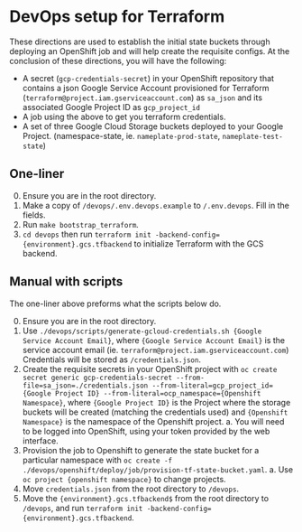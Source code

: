 # DevOps setup for Terraform

These directions are used to establish the initial state buckets through deploying an OpenShift job and will help create the requisite configs. At the conclusion of these directions, you will have the following:

- A secret (`gcp-credentials-secret`) in your OpenShift repository that contains a json Google Service Account provisioned for Terraform (`terraform@project.iam.gserviceaccount.com`) as `sa_json` and its associated Google Project ID as `gcp_project_id`
- A job using the above to get you terraform credentials.
- A set of three Google Cloud Storage buckets deployed to your Google Project. (namespace-state, ie. `nameplate-prod-state`, `nameplate-test-state`)

## One-liner

0. Ensure you are in the root directory.
1. Make a copy of `/devops/.env.devops.example` to `/.env.devops`. Fill in the fields.
2. Run `make bootstrap_terraform`.
3. `cd devops` then run `terraform init -backend-config={environment}.gcs.tfbackend` to initialize Terraform with the GCS backend.

## Manual with scripts

The one-liner above preforms what the scripts below do.

0. Ensure you are in the root directory.
1. Use `./devops/scripts/generate-gcloud-credentials.sh {Google Service Account Email}`, where `{Google Service Account Email}` is the service account email (ie. `terraform@project.iam.gserviceaccount.com`) Credentials will be stored as `/credentials.json`.
2. Create the requisite secrets in your OpenShift project with `oc create secret generic gcp-credentials-secret --from-file=sa_json=./credentials.json --from-literal=gcp_project_id={Google Project ID} --from-literal=ocp_namespace={Openshift Namespace}`, where `{Google Project ID}` is the Project where the storage buckets will be created (matching the credentials used) and `{Openshift Namespace}` is the namespace of the Openshift project.
   a. You will need to be logged into OpenShift, using your token provided by the web interface.
3. Provision the job to Openshift to generate the state bucket for a particular namespace with `oc create -f ./devops/openshift/deploy/job/provision-tf-state-bucket.yaml`.
   a. Use `oc project {openshift namespace}` to change projects.
4. Move `credentials.json` from the root directory to `/devops`.
5. Move the `{environment}.gcs.tfbackend$` from the root directory to `/devops`, and run `terraform init -backend-config={environment}.gcs.tfbackend`.
